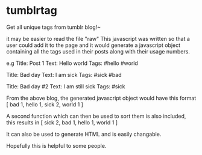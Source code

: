 tumblrtag
=========
Get all unique tags from tumblr blog!~

it may be easier to read the file "raw"
This javascript was written so that a user could add it to the page and it would generate a javascript object containing all the tags used in their posts along with their usage numbers.

e.g
Title: Post 1 
Text: Hello world
Tags: #hello #world

Title: Bad day
Text: I am sick
Tags: #sick #bad

Title: Bad day #2
Text: I am still sick
Tags: #sick


From the above blog, the generated javascript object would have this format
[
  bad     1, 
  hello   1, 
  sick    2, 
  world   1
]

A second function which can then be used to sort them is also included, this results in
[
  sick    2, 
  bad     1, 
  hello   1, 
  world   1
]

It can also be used to generate HTML and is easily changable.

Hopefully this is helpful to some people.
